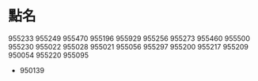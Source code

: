 # 點名

955233
955249
955470
955196
955929
955256
955273
955460
955500
955230
955022
955028
955021
955056
955297
955200
955217
955209
950054
955220
955095
* 950139 
